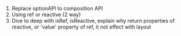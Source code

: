 1.  Replace optionAPI to composition API
2.  Using ref or reactive (2 way)
3.  Dive to deep with isRef, isReactive, explain why return properties of reactive, or 'value' property of ref, it not effect with layout
